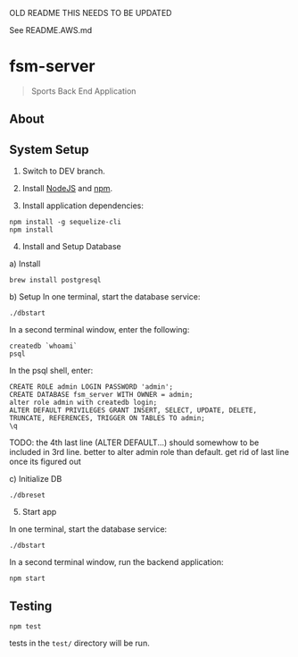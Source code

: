OLD README
THIS NEEDS TO BE UPDATED

See README.AWS.md


# fsm-server

> Sports Back End Application

## About


## System Setup

1. Switch to DEV branch.

2. Install [NodeJS](https://nodejs.org/) and [npm](https://www.npmjs.com/).

3. Install application dependencies:

```
npm install -g sequelize-cli
npm install
```

4. Install and Setup Database

a) Install

```
brew install postgresql
```

b) Setup
In one terminal, start the database service:
```
./dbstart
```
In a second terminal window, enter the following:
```
createdb `whoami`
psql
```
In the psql shell, enter:
```
CREATE ROLE admin LOGIN PASSWORD 'admin';
CREATE DATABASE fsm_server WITH OWNER = admin;
alter role admin with createdb login;
ALTER DEFAULT PRIVILEGES GRANT INSERT, SELECT, UPDATE, DELETE, TRUNCATE, REFERENCES, TRIGGER ON TABLES TO admin;
\q
```

TODO: the 4th last line (ALTER DEFAULT...) should somewhow to be included in 3rd line. better to alter admin role than default.
get rid of last line once its figured out

c) Initialize DB

```
./dbreset
```

5. Start app

In one terminal, start the database service:
```
./dbstart
```
In a second terminal window, run the backend application:
```
npm start
```

## Testing

```
npm test
```

tests in the `test/` directory will be run.

